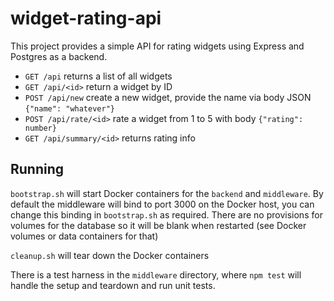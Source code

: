 # widget-rating-api

This project provides a simple API for rating widgets using Express and Postgres as a backend.

- `GET /api` returns a list of all widgets
- `GET /api/<id>` return a widget by ID
- `POST /api/new` create a new widget, provide the name via body JSON `{"name": "whatever"}`
- `POST /api/rate/<id>` rate a widget from 1 to 5 with body `{"rating": number}`
- `GET /api/summary/<id>` returns rating info



## Running
`bootstrap.sh` will start Docker containers for the `backend` and `middleware`.  By default the middleware will bind to port 3000 on the Docker host, you can change this binding in `bootstrap.sh` as required.  There are no provisions for volumes for the database so it will be blank when restarted (see Docker volumes or data containers for that)

`cleanup.sh` will tear down the Docker containers

There is a test harness in the `middleware` directory, where `npm test` will handle the setup and teardown and run unit tests.

